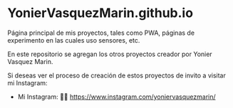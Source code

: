 # YonierVasquezMarin.github.io
Página principal de mis proyectos, tales como PWA, páginas de experimento en las cuales uso sensores, etc.

En este repositorio se agregan los otros proyectos creador por Yonier Vasquez Marin.

Si deseas ver el proceso de creación de estos proyectos de invito a visitar mi Instagram:
* Mi Instagram: 💪💪 https://www.instagram.com/yoniervasquezmarin/
